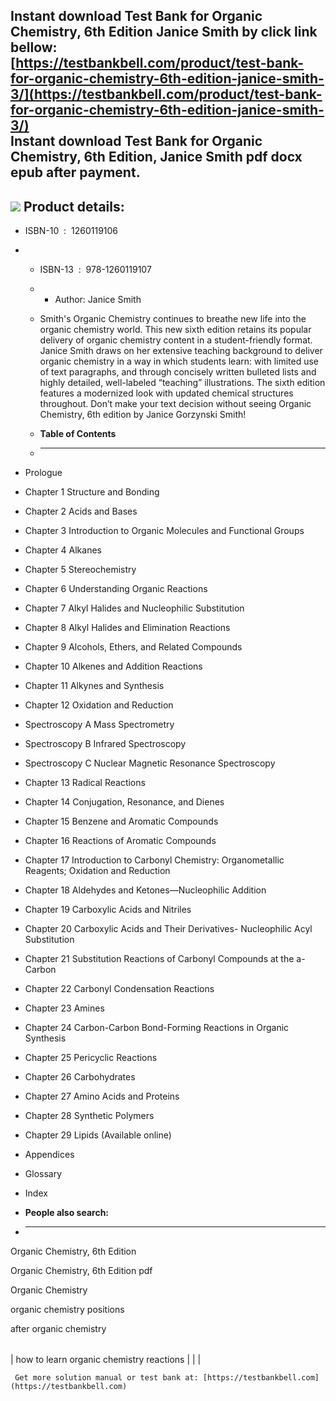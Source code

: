 Instant download **Test Bank for Organic Chemistry, 6th Edition Janice Smith** by click link bellow:  
[https://testbankbell.com/product/test-bank-for-organic-chemistry-6th-edition-janice-smith-3/](https://testbankbell.com/product/test-bank-for-organic-chemistry-6th-edition-janice-smith-3/)  
**Instant download Test Bank for Organic Chemistry, 6th Edition, Janice Smith pdf docx epub after payment.**
------------------------------------------------------------------------------------------------------------


![](https://testbankbell.com/wp-content/uploads/2023/05/9781260119107_TestBank-2.jpeg)
**Product details:**
--------------------


* ISBN-10 ‏ : ‎ 1260119106
* * ISBN-13 ‏ : ‎ 978-1260119107
  * * Author: Janice Smith
   
  * Smith's Organic Chemistry continues to breathe new life into the organic chemistry world. This new sixth edition retains its popular delivery of organic chemistry content in a student-friendly format. Janice Smith draws on her extensive teaching background to deliver organic chemistry in a way in which students learn: with limited use of text paragraphs, and through concisely written bulleted lists and highly detailed, well-labeled “teaching” illustrations. The sixth edition features a modernized look with updated chemical structures throughout. Don’t make your text decision without seeing Organic Chemistry, 6th edition by Janice Gorzynski Smith!
  * **Table of Contents**
  * ---------------------
 
* Prologue
* Chapter 1 Structure and Bonding
* Chapter 2 Acids and Bases
* Chapter 3 Introduction to Organic Molecules and Functional Groups
* Chapter 4 Alkanes
* Chapter 5 Stereochemistry
* Chapter 6 Understanding Organic Reactions
* Chapter 7 Alkyl Halides and Nucleophilic Substitution
* Chapter 8 Alkyl Halides and Elimination Reactions
* Chapter 9 Alcohols, Ethers, and Related Compounds
* Chapter 10 Alkenes and Addition Reactions
* Chapter 11 Alkynes and Synthesis
* Chapter 12 Oxidation and Reduction
* Spectroscopy A Mass Spectrometry
* Spectroscopy B Infrared Spectroscopy
* Spectroscopy C Nuclear Magnetic Resonance Spectroscopy
* Chapter 13 Radical Reactions
* Chapter 14 Conjugation, Resonance, and Dienes
* Chapter 15 Benzene and Aromatic Compounds
* Chapter 16 Reactions of Aromatic Compounds
* Chapter 17 Introduction to Carbonyl Chemistry: Organometallic Reagents; Oxidation and Reduction
* Chapter 18 Aldehydes and Ketones—Nucleophilic Addition
* Chapter 19 Carboxylic Acids and Nitriles
* Chapter 20 Carboxylic Acids and Their Derivatives- Nucleophilic Acyl Substitution
* Chapter 21 Substitution Reactions of Carbonyl Compounds at the a-Carbon
* Chapter 22 Carbonyl Condensation Reactions
* Chapter 23 Amines
* Chapter 24 Carbon-Carbon Bond-Forming Reactions in Organic Synthesis
* Chapter 25 Pericyclic Reactions
* Chapter 26 Carbohydrates
* Chapter 27 Amino Acids and Proteins
* Chapter 28 Synthetic Polymers
* Chapter 29 Lipids (Available online)
* Appendices
* Glossary
* Index
* **People also search:**
* -----------------------

Organic Chemistry, 6th Edition

Organic Chemistry, 6th Edition pdf

Organic Chemistry

organic chemistry positions

after organic chemistry


|  |  |  |
| --- | --- | --- |
| 
how to learn organic chemistry reactions
 |  |  |




     Get more solution manual or test bank at: [https://testbankbell.com](https://testbankbell.com)
